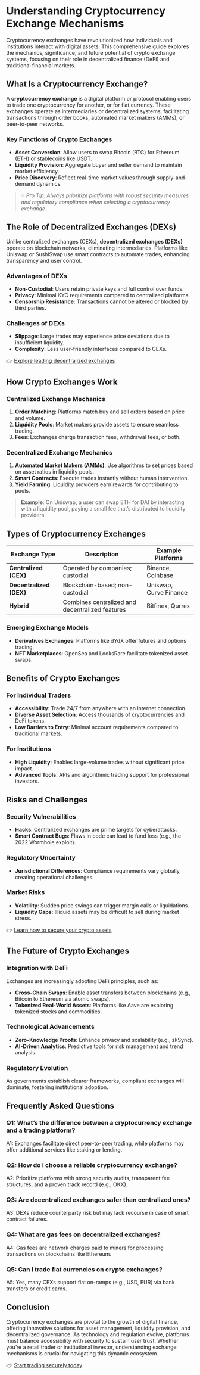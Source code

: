 # Understanding Cryptocurrency Exchange Mechanisms  

Cryptocurrency exchanges have revolutionized how individuals and institutions interact with digital assets. This comprehensive guide explores the mechanics, significance, and future potential of crypto exchange systems, focusing on their role in decentralized finance (DeFi) and traditional financial markets.  

## What Is a Cryptocurrency Exchange?  

A **cryptocurrency exchange** is a digital platform or protocol enabling users to trade one cryptocurrency for another, or for fiat currency. These exchanges operate as intermediaries or decentralized systems, facilitating transactions through order books, automated market makers (AMMs), or peer-to-peer networks.  

### Key Functions of Crypto Exchanges  
- **Asset Conversion**: Allow users to swap Bitcoin (BTC) for Ethereum (ETH) or stablecoins like USDT.  
- **Liquidity Provision**: Aggregate buyer and seller demand to maintain market efficiency.  
- **Price Discovery**: Reflect real-time market values through supply-and-demand dynamics.  

> 💡 *Pro Tip: Always prioritize platforms with robust security measures and regulatory compliance when selecting a cryptocurrency exchange.*  

## The Role of Decentralized Exchanges (DEXs)  

Unlike centralized exchanges (CEXs), **decentralized exchanges (DEXs)** operate on blockchain networks, eliminating intermediaries. Platforms like Uniswap or SushiSwap use smart contracts to automate trades, enhancing transparency and user control.  

### Advantages of DEXs  
- **Non-Custodial**: Users retain private keys and full control over funds.  
- **Privacy**: Minimal KYC requirements compared to centralized platforms.  
- **Censorship Resistance**: Transactions cannot be altered or blocked by third parties.  

### Challenges of DEXs  
- **Slippage**: Large trades may experience price deviations due to insufficient liquidity.  
- **Complexity**: Less user-friendly interfaces compared to CEXs.  

👉 [Explore leading decentralized exchanges](https://bit.ly/okx-bonus)  

## How Crypto Exchanges Work  

### Centralized Exchange Mechanics  
1. **Order Matching**: Platforms match buy and sell orders based on price and volume.  
2. **Liquidity Pools**: Market makers provide assets to ensure seamless trading.  
3. **Fees**: Exchanges charge transaction fees, withdrawal fees, or both.  

### Decentralized Exchange Mechanics  
1. **Automated Market Makers (AMMs)**: Use algorithms to set prices based on asset ratios in liquidity pools.  
2. **Smart Contracts**: Execute trades instantly without human intervention.  
3. **Yield Farming**: Liquidity providers earn rewards for contributing to pools.  

> **Example**: On Uniswap, a user can swap ETH for DAI by interacting with a liquidity pool, paying a small fee that’s distributed to liquidity providers.  

## Types of Cryptocurrency Exchanges  

| Exchange Type       | Description                          | Example Platforms          |  
|----------------------|--------------------------------------|----------------------------|  
| **Centralized (CEX)**| Operated by companies; custodial     | Binance, Coinbase          |  
| **Decentralized (DEX)**| Blockchain-based; non-custodial    | Uniswap, Curve Finance     |  
| **Hybrid**           | Combines centralized and decentralized features | Bitfinex, Qurrex |  

### Emerging Exchange Models  
- **Derivatives Exchanges**: Platforms like dYdX offer futures and options trading.  
- **NFT Marketplaces**: OpenSea and LooksRare facilitate tokenized asset swaps.  

## Benefits of Crypto Exchanges  

### For Individual Traders  
- **Accessibility**: Trade 24/7 from anywhere with an internet connection.  
- **Diverse Asset Selection**: Access thousands of cryptocurrencies and DeFi tokens.  
- **Low Barriers to Entry**: Minimal account requirements compared to traditional markets.  

### For Institutions  
- **High Liquidity**: Enables large-volume trades without significant price impact.  
- **Advanced Tools**: APIs and algorithmic trading support for professional investors.  

## Risks and Challenges  

### Security Vulnerabilities  
- **Hacks**: Centralized exchanges are prime targets for cyberattacks.  
- **Smart Contract Bugs**: Flaws in code can lead to fund loss (e.g., the 2022 Wormhole exploit).  

### Regulatory Uncertainty  
- **Jurisdictional Differences**: Compliance requirements vary globally, creating operational challenges.  

### Market Risks  
- **Volatility**: Sudden price swings can trigger margin calls or liquidations.  
- **Liquidity Gaps**: Illiquid assets may be difficult to sell during market stress.  

👉 [Learn how to secure your crypto assets](https://bit.ly/okx-bonus)  

## The Future of Crypto Exchanges  

### Integration with DeFi  
Exchanges are increasingly adopting DeFi principles, such as:  
- **Cross-Chain Swaps**: Enable asset transfers between blockchains (e.g., Bitcoin to Ethereum via atomic swaps).  
- **Tokenized Real-World Assets**: Platforms like Aave are exploring tokenized stocks and commodities.  

### Technological Advancements  
- **Zero-Knowledge Proofs**: Enhance privacy and scalability (e.g., zkSync).  
- **AI-Driven Analytics**: Predictive tools for risk management and trend analysis.  

### Regulatory Evolution  
As governments establish clearer frameworks, compliant exchanges will dominate, fostering institutional adoption.  

## Frequently Asked Questions  

### Q1: What’s the difference between a cryptocurrency exchange and a trading platform?  
A1: Exchanges facilitate direct peer-to-peer trading, while platforms may offer additional services like staking or lending.  

### Q2: How do I choose a reliable cryptocurrency exchange?  
A2: Prioritize platforms with strong security audits, transparent fee structures, and a proven track record (e.g., OKX).  

### Q3: Are decentralized exchanges safer than centralized ones?  
A3: DEXs reduce counterparty risk but may lack recourse in case of smart contract failures.  

### Q4: What are gas fees on decentralized exchanges?  
A4: Gas fees are network charges paid to miners for processing transactions on blockchains like Ethereum.  

### Q5: Can I trade fiat currencies on crypto exchanges?  
A5: Yes, many CEXs support fiat on-ramps (e.g., USD, EUR) via bank transfers or credit cards.  

## Conclusion  

Cryptocurrency exchanges are pivotal to the growth of digital finance, offering innovative solutions for asset management, liquidity provision, and decentralized governance. As technology and regulation evolve, platforms must balance accessibility with security to sustain user trust. Whether you’re a retail trader or institutional investor, understanding exchange mechanisms is crucial for navigating this dynamic ecosystem.  

👉 [Start trading securely today](https://bit.ly/okx-bonus)